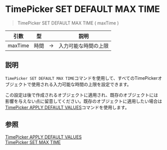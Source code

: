 # TimePicker SET DEFAULT MAX TIME

> TimePicker SET DEFAULT MAX TIME ( maxTime )

| 引数 | 型 || 説明 |
| --- | --- | --- | --- |
| maxTime | 時間 | → | 入力可能な時間の上限 |

## 説明

`TimePicker SET DEFAULT MAX TIME`コマンドを使用して、すべてのTimePickerオブジェクトで使用される入力可能な時間の上限を設定できます。

この設定は後で作成されるオブジェクトに適用され、既存のオブジェクトには影響を与えない点に留意してください。既存のオブジェクトに適用したい場合は[TimePicker APPLY DEFAULT VALUES](TimePicker%20APPLY%20DEFAULT%20VALUES.ja.md)コマンドを使用します。

## 参照

[TimePicker APPLY DEFAULT VALUES](TimePicker%20APPLY%20DEFAULT%20VALUES.ja.md)  
[TimePicker SET MAX TIME](TimePicker%20SET%20MAX%20TIME.ja.md)
